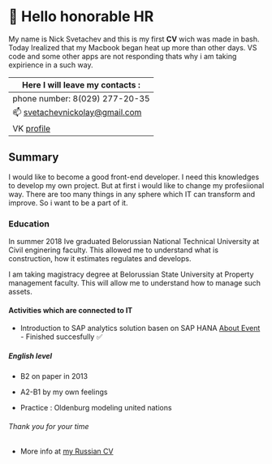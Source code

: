 # :wave: Hello honorable HR

My name is Nick Svetachev and this is my first **CV** wiсh was made in bash. Today Irealized that my Macbook began heat up more than other days. VS code and some other apps are not responding thats why i am taking expirience in a such way.

Here I will leave my contacts : |
------------------------------- |
phone number: 8(029) 277-20-35 |
:mailbox: svetachevnickolay@gmail.com |
 VK [profile](https://vk.com/n.svetachev) |

## Summary
 I would like to become a good front-end developer. I need this knowledges to develop my own project. But at first i would like to change my profesiional way. There are too many things in any sphere which IT can transform and improve. So i want to be a part of it. 

### Education
 In summer 2018 Ive graduated Belorussian National Technical University at Civil enginering faculty. This allowed me to understand what is construction, how it estimates regulates and  develops. 

 I am taking magistracy degree at Belorussian State University at Property management faculty. This will allow me to understand how to manage such assets.

#### Activities which are connected to IT 
 * Introduction to SAP analytics solution basen on SAP HANA [About Event](http://fpmi.bsu.by/main.aspx?guid=18021&detail=68873)  - Finished succesfully :white_check_mark:

##### English level 

* B2 on paper in 2013 

* A2-B1 by my own feelings

* Practice : Oldenburg modeling united nations 

###### Thank you for your time 
* More info at [my Russian CV](https://github.com/homm1t/my-russian-cv/blob/master/Svetachev-Nickolay-CV.pdf)
